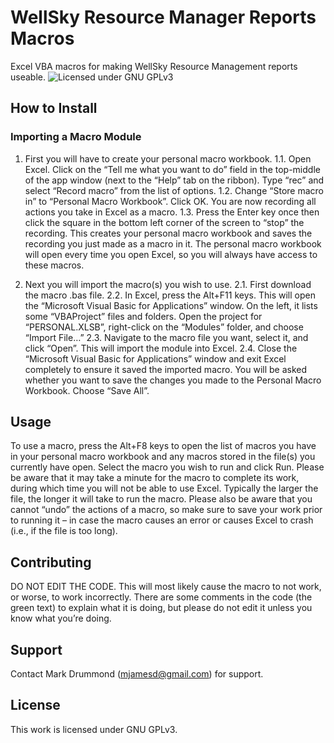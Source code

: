 # WellSky Resource Manager Reports Macros
Excel VBA macros for making WellSky Resource Management reports useable.
![Licensed under GNU GPLv3](https://img.shields.io/badge/license-GNU%20GPLv3-brightgreen)

## How to Install 
### Importing a Macro Module
1. First you will have to create your personal macro workbook. 
1.1. Open Excel. Click on the “Tell me what you want to do” field in the top-middle of the app window (next to the “Help” tab on the ribbon). Type “rec” and select “Record macro” from the list of options. 
1.2. Change “Store macro in” to “Personal Macro Workbook”. Click OK. You are now recording all actions you take in Excel as a macro.
1.3. Press the Enter key once then click the square in the bottom left corner of the screen to “stop” the recording. This creates your personal macro workbook and saves the recording you just made as a macro in it. The personal macro workbook will open every time you open Excel, so you will always have access to these macros. 

2. Next you will import the macro(s) you wish to use. 
2.1. First download the macro .bas file. 
2.2. In Excel, press the Alt+F11 keys. This will open the “Microsoft Visual Basic for Applications” window. On the left, it lists some “VBAProject” files and folders. Open the project for “PERSONAL.XLSB”, right-click on the “Modules” folder, and choose “Import File…” 
2.3. Navigate to the macro file you want, select it, and click “Open”. This will import the module into Excel.
2.4. Close the “Microsoft Visual Basic for Applications” window and exit Excel completely to ensure it saved the imported macro. You will be asked whether you want to save the changes you made to the Personal Macro Workbook. Choose “Save All”.

## Usage 
To use a macro, press the Alt+F8 keys to open the list of macros you have in your personal macro workbook and any macros stored in the file(s) you currently have open. Select the macro you wish to run and click Run. Please be aware that it may take a minute for the macro to complete its work, during which time you will not be able to use Excel. Typically the larger the file, the longer it will take to run the macro. Please also be aware that you cannot “undo” the actions of a macro, so make sure to save your work prior to running it – in case the macro causes an error or causes Excel to crash (i.e., if the file is too long).

## Contributing
DO NOT EDIT THE CODE. This will most likely cause the macro to not work, or worse, to work incorrectly. There are some comments in the code (the green text) to explain what it is doing, but please do not edit it unless you know what you’re doing.

## Support
Contact Mark Drummond (mjamesd@gmail.com) for support.

## License
This work is licensed under GNU GPLv3.
